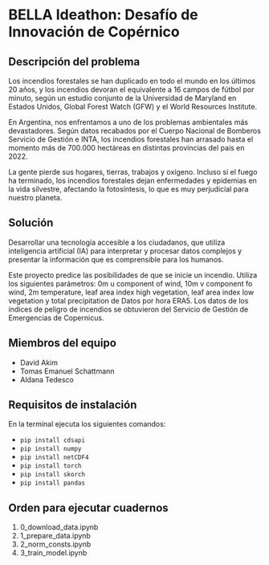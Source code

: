 # BELLA Ideathon: Desafío de Innovación de Copérnico

## Descripción del problema
Los incendios forestales se han duplicado en todo el mundo en los últimos 20 años, y los incendios devoran el equivalente a 16 campos de fútbol por minuto, según un
estudio conjunto de la Universidad de Maryland en Estados Unidos, Global Forest Watch (GFW) y el World Resources Institute.

En Argentina, nos enfrentamos a uno de los problemas ambientales más devastadores. Según datos recabados por el Cuerpo Nacional de Bomberos
Servicio de Gestión e INTA, los incendios forestales han arrasado hasta el momento más de 700.000 hectáreas en distintas provincias del país
en 2022.

La gente pierde sus hogares, tierras, trabajos y oxígeno. Incluso si el fuego ha terminado, los incendios forestales dejan enfermedades y epidemias en la vida silvestre, afectando la fotosíntesis, lo que es muy perjudicial para
nuestro planeta.

## Solución

Desarrollar una tecnología accesible a los ciudadanos, que utiliza inteligencia artificial (IA) para interpretar y procesar datos complejos y presentar la información que es comprensible para los humanos.

Este proyecto predice las posibilidades de que se inicie un incendio. Utiliza los siguientes parámetros: 0m u component of wind, 10m v component fo wind, 2m temperature, leaf area index  high vegetation, leaf area index low vegetation y total precipitation de Datos por hora ERA5. Los datos de los índices de peligro de incendios se obtuvieron del Servicio de Gestión de Emergencias de Copernicus.


## Miembros del equipo
- David Akim
- Tomas Emanuel Schattmann
- Aldana Tedesco

## Requisitos de instalación
En la terminal ejecuta los siguientes comandos:
- `pip install cdsapi`
- `pip install numpy`
- `pip install netCDF4`
- `pip install torch`
- `pip install skorch`
- `pip install pandas`


## Orden para ejecutar cuadernos
1. 0_download_data.ipynb
2. 1_prepare_data.ipynb
3. 2_norm_consts.ipynb
4. 3_train_model.ipynb
